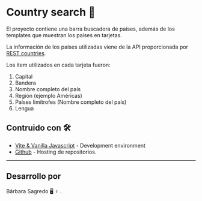 # Country search :rocket: 
El proyecto contiene una barra buscadora de países, además de los templates que muestran los países en tarjetas.

La información de los países utilizadas viene de la API proporcionada por [REST countries](https://restcountries.eu). 

Los item utilizados en cada tarjeta fueron:
1. Capital
1. Bandera
1. Nombre completo del país
1. Región (ejemplo Américas)
1. Países limítrofes (Nombre completo del país)
1. Lengua

## Contruido con :hammer_and_wrench: 
* [Vite & Vanilla Javascript](https://www.javascript.com/) - Development environment
* [Github](www.github.com) - Hosting de repositorios.


---

## Desarrollo por
Bárbara Sagredo :desktop_computer: :female_sign: .
